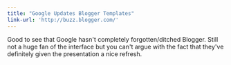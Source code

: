 ```yaml
---
title: "Google Updates Blogger Templates"
link-url: 'http://buzz.blogger.com/'
---
```

<p>Good to see that Google hasn't completely forgotten/ditched Blogger. Still not a huge fan of the interface but you can't argue with the fact that they've definitely given the presentation a nice refresh.</p>
